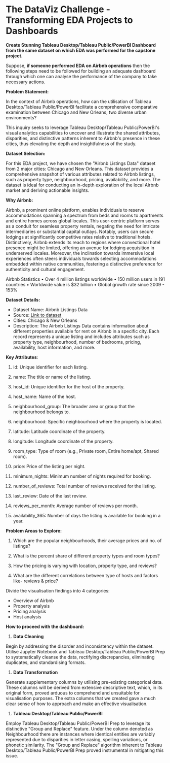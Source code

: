
# The DataViz Challenge - **Transforming EDA Projects to Dashboards**

**Create Stunning Tableau Desktop/Tableau Public/PowerBI Dashboard from the same dataset on which EDA was performed for the capstone project.**

Suppose, **if someone performed EDA on Airbnb operations** then the following steps need to be followed for building an adequate dashboard through which one can analyse the performance of the company to take necessary actions.

**Problem Statement:**

In the context of Airbnb operations, how can the utilisation of Tableau Desktop/Tableau Public/PowerBI facilitate a comprehensive comparative examination between Chicago and New Orleans, two diverse urban environments?

This inquiry seeks to leverage Tableau Desktop/Tableau Public/PowerBI's visual analytics capabilities to uncover and illustrate the shared attributes, disparities, and distinctive patterns inherent to Airbnb's presence in these cities, thus elevating the depth and insightfulness of the study.

**Dataset Selection:**

For this EDA project, we have chosen the "Airbnb Listings Data" dataset from 2 major cities: Chicago and New Orleans. This dataset provides a comprehensive snapshot of various attributes related to Airbnb listings, such as property type, neighbourhood, pricing, availability, and more. The dataset is ideal for conducting an in-depth exploration of the local Airbnb market and deriving actionable insights.

**Why Airbnb:**

Airbnb, a prominent online platform, enables individuals to reserve accommodations spanning a spectrum from beds and rooms to apartments and entire homes across global locales. This user-centric platform serves as a conduit for seamless property rentals, negating the need for intricate intermediaries or substantial capital outlays. Notably, users can secure lodgings at significantly competitive rates relative to traditional hotels. Distinctively, Airbnb extends its reach to regions where convectional hotel presence might be limited, offering an avenue for lodging acquisition in underserved locales. Moreover, the inclination towards immersive local experiences often steers individuals towards selecting accommodations embedded within native communities, fostering a distinctive preference for authenticity and cultural engagement.

Airbnb Statistics • Over 4 million listings worldwide • 150 million users in 191 countries • Worldwide value is $32 billion • Global growth rate since 2009 - 153%

**Dataset Details:**

- Dataset Name: Airbnb Listings Data
- Source: [Link to dataset](http://insideairbnb.com/get-the-data/)
- Cities: Chicago & New Orleans
- Description: The Airbnb Listings Data contains information about different properties available for rent on Airbnb in a specific city. Each record represents a unique listing and includes attributes such as property type, neighbourhood, number of bedrooms, pricing, availability, host information, and more.

**Key Attributes**:

1. id: Unique identifier for each listing.

2. name: The title or name of the listing.

3. host_id: Unique identifier for the host of the property.

4. host_name: Name of the host.

5. neighbourhood_group: The broader area or group that the neighbourhood belongs to.

6. neighbourhood: Specific neighbourhood where the property is located.

7. latitude: Latitude coordinate of the property.

8. longitude: Longitude coordinate of the property.

9. room_type: Type of room (e.g., Private room, Entire home/apt, Shared room).

10. price: Price of the listing per night.

11. minimum_nights: Minimum number of nights required for booking.

12. number_of_reviews: Total number of reviews received for the listing.

13. last_review: Date of the last review.

14. reviews_per_month: Average number of reviews per month.

15. availability_365: Number of days the listing is available for booking in a year.

**Problem Areas to Explore:**

1. Which are the popular neighbourhoods, their average prices and no. of listings?

2. What is the percent share of different property types and room types?

3. How the pricing is varying with location, property type, and reviews?

4. What are the different correlations between type of hosts and factors like- reviews & price?

Divide the visualisation findings into 4 categories:

- Overview of Airbnb
- Property analysis
- Pricing analysis
- Host analysis

**How to proceed with the dashboard:**

1. **Data Cleaning**

Begin by addressing the disorder and inconsistency within the dataset. Utilise Jupyter Notebook and Tableau Desktop/Tableau Public/PowerBI Prep to systematically cleanse the data, rectifying discrepancies, eliminating duplicates, and standardising formats.

1. **Data Transformation**

Generate supplementary columns by utilising pre-existing categorical data. These columns will be derived from extensive descriptive text, which, in its original form, proved arduous to comprehend and unsuitable for visualisation purposes. The extra columns that we created gave a much clear sense of how to approach and make an effective visualisation.

1. **Tableau Desktop/Tableau Public/PowerBI**

Employ Tableau Desktop/Tableau Public/PowerBI Prep to leverage its distinctive "Group and Replace" feature. Under the column denoted as Neighbourhood there are instances where identical entities are variably represented due to disparities in letter casing, spelling variations, or phonetic similarity. The "Group and Replace" algorithm inherent to Tableau Desktop/Tableau Public/PowerBI Prep proved instrumental in mitigating this issue.
